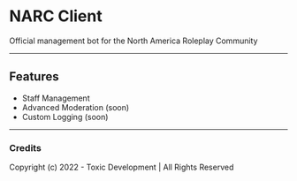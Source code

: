 # NARC Client
Official management bot for the North America Roleplay Community

---

## Features
- Staff Management
- Advanced Moderation (soon)
- Custom Logging (soon)

---

### Credits
Copyright (c) 2022 - Toxic Development | All Rights Reserved